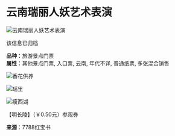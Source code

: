 # 云南瑞丽人妖艺术表演

![云南瑞丽人妖艺术表演](https://pic17.997788.com/_pic_search/00/47/13/51/47135168x.jpg)

该信息已归档

**品种**：旅游景点门票  
**属性**：其他景点门票, 入口票, 云南, 年代不详, 普通纸票, 多张混合销售

![香花供养](https://pic17.997788.com/_pic_search/00/54/72/06/54720658x.jpg)

![瑶里](https://pic17.997788.com/_pic_search/00/54/72/05/54720594x.jpg)

![瘦西湖](https://pic17.997788.com/_pic_search/00/54/72/06/54720627x.jpg)

【明长陵】（￥0.50元）参观券

**来源**：7788红宝书